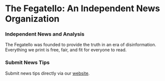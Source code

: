 # The Fegatello: An Independent News Organization

### Independent News and Analysis
The Fegatello was founded to provide the truth in an era of disinformation.<br>
Everything we print is free, fair, and fit for everyone to read.<br>

### Submit News Tips
Submit news tips directly via our [website](https://www.fegatello.com/contact).

<!---
fegatello/fegatello is a ✨ special ✨ repository because its `README.md` (this file) appears on your GitHub profile.
You can click the Preview link to take a look at your changes.
--->
